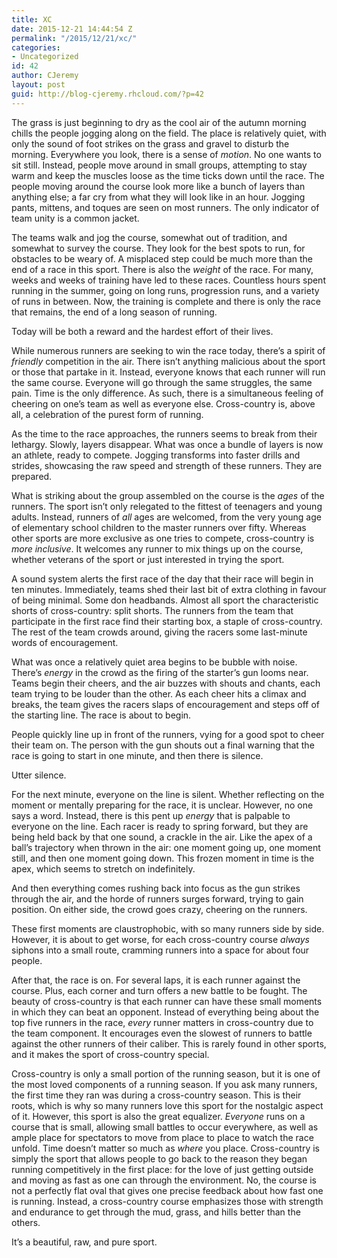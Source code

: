 ```yaml
---
title: XC
date: 2015-12-21 14:44:54 Z
permalink: "/2015/12/21/xc/"
categories:
- Uncategorized
id: 42
author: CJeremy
layout: post
guid: http://blog-cjeremy.rhcloud.com/?p=42
---
```


The grass is just beginning to dry as the cool air of the autumn morning chills the people jogging along on the field. The place is relatively quiet, with only the sound of foot strikes on the grass and gravel to disturb the morning. Everywhere you look, there is a sense of _motion_. No one wants to sit still. Instead, people move around in small groups, attempting to stay warm and keep the muscles loose as the time ticks down until the race. The people moving around the course look more like a bunch of layers than anything else; a far cry from what they will look like in an hour. Jogging pants, mittens, and toques are seen on most runners. The only indicator of team unity is a common jacket.

The teams walk and jog the course, somewhat out of tradition, and somewhat to survey the course. They look for the best spots to run, for obstacles to be weary of. A misplaced step could be much more than the end of a race in this sport. There is also the _weight_ of the race. For many, weeks and weeks of training have led to these races. Countless hours spent running in the summer, going on long runs, progression runs, and a variety of runs in between. Now, the training is complete and there is only the race that remains, the end of a long season of running.

Today will be both a reward and the hardest effort of their lives.

While numerous runners are seeking to win the race today, there&#8217;s a spirit of _friendly_ competition in the air. There isn&#8217;t anything malicious about the sport or those that partake in it. Instead, everyone knows that each runner will run the same course. Everyone will go through the same struggles, the same pain. Time is the only difference. As such, there is a simultaneous feeling of cheering on one&#8217;s team as well as everyone else. Cross-country is, above all, a celebration of the purest form of running.

As the time to the race approaches, the runners seems to break from their lethargy. Slowly, layers disappear. What was once a bundle of layers is now an athlete, ready to compete. Jogging transforms into faster drills and strides, showcasing the raw speed and strength of these runners. They are prepared.

What is striking about the group assembled on the course is the _ages_ of the runners. The sport isn&#8217;t only relegated to the fittest of teenagers and young adults. Instead, runners of _all_ ages are welcomed, from the very young age of elementary school children to the master runners over fifty. Whereas other sports are more exclusive as one tries to compete, cross-country is _more inclusive_. It welcomes any runner to mix things up on the course, whether veterans of the sport or just interested in trying the sport.

A sound system alerts the first race of the day that their race will begin in ten minutes. Immediately, teams shed their last bit of extra clothing in favour of being minimal. Some don headbands. Almost all sport the characteristic shorts of cross-country: split shorts. The runners from the team that participate in the first race find their starting box, a staple of cross-country. The rest of the team crowds around, giving the racers some last-minute words of encouragement.

What was once a relatively quiet area begins to be bubble with noise. There&#8217;s _energy_ in the crowd as the firing of the starter&#8217;s gun looms near. Teams begin their cheers, and the air buzzes with shouts and chants, each team trying to be louder than the other. As each cheer hits a climax and breaks, the team gives the racers slaps of encouragement and steps off of the starting line. The race is about to begin.

People quickly line up in front of the runners, vying for a good spot to cheer their team on. The person with the gun shouts out a final warning that the race is going to start in one minute, and then there is silence.

Utter silence.

For the next minute, everyone on the line is silent. Whether reflecting on the moment or mentally preparing for the race, it is unclear. However, no one says a word. Instead, there is this pent up _energy_ that is palpable to everyone on the line. Each racer is ready to spring forward, but they are being held back by that one sound, a crackle in the air. Like the apex of a ball&#8217;s trajectory when thrown in the air: one moment going up, one moment still, and then one moment going down. This frozen moment in time is the apex, which seems to stretch on indefinitely.

And then everything comes rushing back into focus as the gun strikes through the air, and the horde of runners surges forward, trying to gain position. On either side, the crowd goes crazy, cheering on the runners.

These first moments are claustrophobic, with so many runners side by side. However, it is about to get worse, for each cross-country course _always_ siphons into a small route, cramming runners into a space for about four people.

After that, the race is on. For several laps, it is each runner against the course. Plus, each corner and turn offers a new battle to be fought. The beauty of cross-country is that each runner can have these small moments in which they can beat an opponent. Instead of everything being about the top five runners in the race, _every_ runner matters in cross-country due to the team component. It encourages even the slowest of runners to battle against the other runners of their caliber. This is rarely found in other sports, and it makes the sport of cross-country special.

Cross-country is only a small portion of the running season, but it is one of the most loved components of a running season. If you ask many runners, the first time they ran was during a cross-country season. This is their roots, which is why so many runners love this sport for the nostalgic aspect of it. However, this sport is also the great equalizer. _Everyone_ runs on a course that is small, allowing small battles to occur everywhere, as well as ample place for spectators to move from place to place to watch the race unfold. Time doesn&#8217;t matter so much as _where_ you place. Cross-country is simply the sport that allows people to go back to the reason they began running competitively in the first place: for the love of just getting outside and moving as fast as one can through the environment. No, the course is not a perfectly flat oval that gives one precise feedback about how fast one is running. Instead, a cross-country course emphasizes those with strength and endurance to get through the mud, grass, and hills better than the others.

It&#8217;s a beautiful, raw, and pure sport.